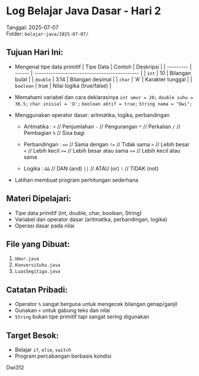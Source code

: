 # Log Belajar Java Dasar - Hari 2
Tanggal: 2025-07-07  
Folder: `belajar-java/2025-07-07/`

## Tujuan Hari Ini:
- Mengenal tipe data primitif
    | Tipe Data | Contoh | Deskripsi                                    |
    | --------- | ------ | -------------------------------------------- |
    | `int`     | 10     | Bilangan bulat                               |
    | `double`  | 3.14   | Bilangan desimal                             |
    | `char`    | 'A'    | Karakter tunggal                             |
    | `boolean` | true   | Nilai logika (true/false)                    |

- Memahami variabel dan cara deklarasinya
    `int umur = 20;`
    `double suhu = 36.5;`
    `char inisial = 'D';`
    `boolean aktif = true;`
    `String nama = "Dwi";`

- Menggunakan operator dasar: aritmatika, logika, perbandingan
    - Aritmatika :
    `+`  // Penjumlahan
    `-`  // Pengurangan
    `*`  // Perkalian
    `/`  // Pembagian
    `%`  // Sisa bagi

    - Perbandingan :
    `==`  // Sama dengan
    `!=`  // Tidak sama
    `>`   // Lebih besar
    `<`   // Lebih kecil
    `>=`  // Lebih besar atau sama
    `<=`  // Lebih kecil atau sama

    - Logika :
    `&&`  // DAN (and)
    `||`  // ATAU (or)
    `!`   // TIDAK (not)

- Latihan membuat program perhitungan sederhana

## Materi Dipelajari:
- Tipe data primitif (int, double, char, boolean, String)
- Variabel dan operator dasar (aritmatika, perbandingan, logika)
- Operasi dasar pada nilai

## File yang Dibuat:
1. `Umur.java`
2. `KonversiSuhu.java`
3. `LuasSegitiga.java`

## Catatan Pribadi:
- Operator `%` sangat berguna untuk mengecek bilangan genap/ganjil
- Gunakan `+` untuk gabung teks dan nilai
- `String` bukan tipe primitif tapi sangat sering digunakan

## Target Besok:
- Belajar `if`, `else`, `switch`
- Program percabangan berbasis kondisi

Dwi312